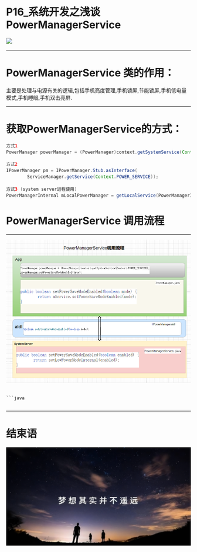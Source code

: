 # P16_系统开发之浅谈PowerManagerService

<img src="../flower/flower_u_white_001.png">


---

# PowerManagerService 类的作用：

主要是处理与电源有关的逻辑,包括手机亮度管理,手机锁屏,节能锁屏,手机低电量模式,手机睡眠,手机双击亮屏.

---


# 获取PowerManagerService的方式：

```java
方式1
PowerManager powerManager = (PowerManager)context.getSystemService(Context.POWER_SERVICE);

方式2
IPowerManager pm = IPowerManager.Stub.asInterface(
        ServiceManager.getService(Context.POWER_SERVICE));

方式3 (system server进程使用)
PowerManagerInternal mLocalPowerManager = getLocalService(PowerManagerInternal.class);
```



# PowerManagerService 调用流程

---

<img src="PowerManagerService_whole.png">




```

```java

```

```java

```


---



# 结束语

<img src="../Images/end_001.png">
